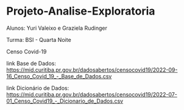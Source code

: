 # Projeto-Analise-Exploratoria

Alunos: Yuri Valeixo e Graziela Rudinger

Turma: BSI - Quarta Noite

Censo Covid-19

link Base de Dados: https://mid.curitiba.pr.gov.br/dadosabertos/censocovid19/2022-09-16_Censo_Covid_19_-_Base_de_Dados.csv

link Dicionário de Dados: https://mid.curitiba.pr.gov.br/dadosabertos/censocovid19/2022-07-01_Censo_Covid19_-_Dicionario_de_Dados.csv
